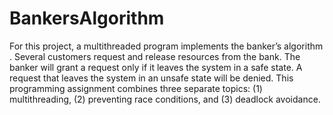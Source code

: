 # BankersAlgorithm
For this project,  a multithreaded program implements the banker’s algorithm . Several customers request and release resources from the bank. The banker will grant a request only if it leaves the system in a safe state. A request that leaves the system in an unsafe state will be denied. This programming assignment combines three separate topics: (1) multithreading, (2) preventing race conditions, and (3) deadlock avoidance.
